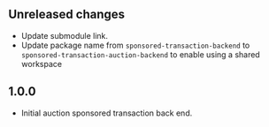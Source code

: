 ## Unreleased changes

- Update submodule link.
- Update package name from `sponsored-transaction-backend` to `sponsored-transaction-auction-backend` to enable using a shared workspace

## 1.0.0

- Initial auction sponsored transaction back end.
